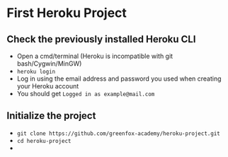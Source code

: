# First Heroku Project
## Check the previously installed Heroku CLI
 - Open a cmd/terminal (Heroku is incompatible with git bash/Cygwin/MinGW)
 - `heroku login`
 - Log in using the email address and password you used when creating your Heroku account
 - You should get `Logged in as example@mail.com`

 ## Initialize the project
 - `git clone https://github.com/greenfox-academy/heroku-project.git`
 - `cd heroku-project`
 -